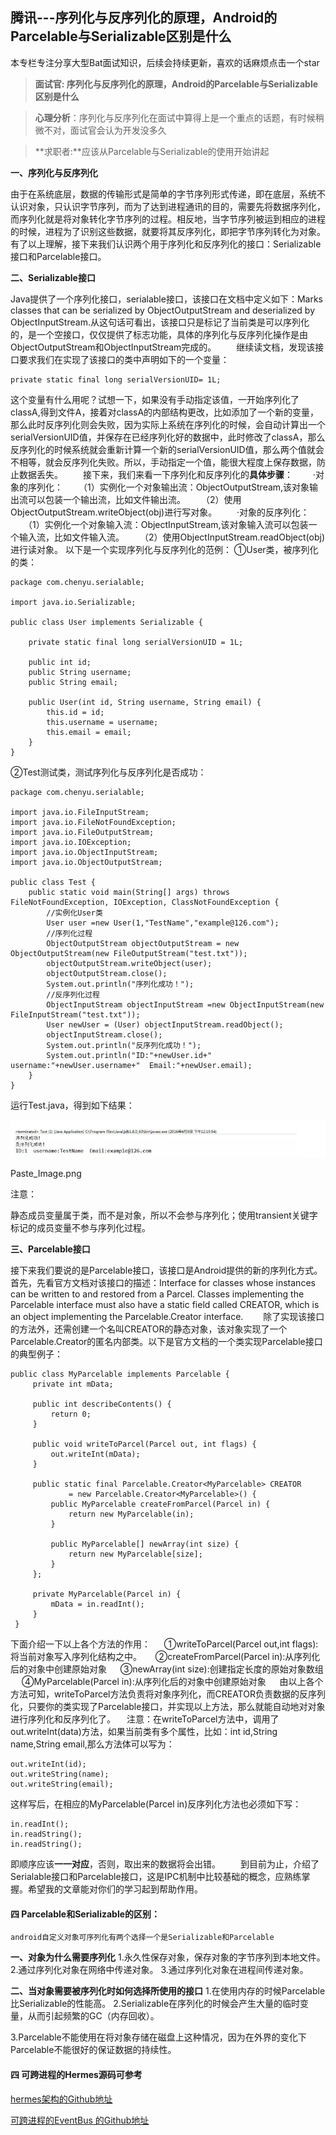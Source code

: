 ## 腾讯---序列化与反序列化的原理，Android的Parcelable与Serializable区别是什么

本专栏专注分享大型Bat面试知识，后续会持续更新，喜欢的话麻烦点击一个star

> **面试官:  序列化与反序列化的原理，Android的Parcelable与Serializable区别是什么**



> **心理分析**：序列化与反序列化在面试中算得上是一个重点的话题，有时候稍微不对，面试官会认为开发没多久

> **求职者:**应该从Parcelable与Serializable的使用开始讲起

**一、序列化与反序列化**

由于在系统底层，数据的传输形式是简单的字节序列形式传递，即在底层，系统不认识对象，只认识字节序列，而为了达到进程通讯的目的，需要先将数据序列化，而序列化就是将对象转化字节序列的过程。相反地，当字节序列被运到相应的进程的时候，进程为了识别这些数据，就要将其反序列化，即把字节序列转化为对象。有了以上理解，接下来我们认识两个用于序列化和反序列化的接口：Serializable接口和Parcelable接口。

**二、Serializable接口**

Java提供了一个序列化接口，serialable接口，该接口在文档中定义如下：Marks classes that can be serialized by ObjectOutputStream and deserialized by ObjectInputStream.从这句话可看出，该接口只是标记了当前类是可以序列化的，是一个空接口，仅仅提供了标志功能，具体的序列化与反序列化操作是由ObjectOutputStream和ObjectInputStream完成的。
 　　继续读文档，发现该接口要求我们在实现了该接口的类中声明如下的一个变量：

```
private static final long serialVersionUID= 1L; 
```

这个变量有什么用呢？试想一下，如果没有手动指定该值，一开始序列化了classA,得到文件A，接着对classA的内部结构更改，比如添加了一个新的变量，那么此时反序列化则会失败，因为实际上系统在序列化的时候，会自动计算出一个serialVersionUID值，并保存在已经序列化好的数据中，此时修改了classA，那么反序列化的时候系统就会重新计算一个新的serialVersionUID值，那么两个值就会不相等，就会反序列化失败。所以，手动指定一个值，能很大程度上保存数据，防止数据丢失。
 　　接下来，我们来看一下序列化和反序列化的**具体步骤**：
 　　·对象的序列化：
 　　（1）实例化一个对象输出流：ObjectOutputStream,该对象输出流可以包装一个输出流，比如文件输出流。
 　　（2）使用ObjectOutputStream.writeObject(obj)进行写对象。
 　　·对象的反序列化：
 　　（1）实例化一个对象输入流：ObjectInputStream,该对象输入流可以包装一个输入流，比如文件输入流。
 　　（2）使用ObjectInputStream.readObject(obj)进行读对象。
 以下是一个实现序列化与反序列化的范例：
 ①User类，被序列化的类：

```
package com.chenyu.serialable;  
  
import java.io.Serializable;  
  
public class User implements Serializable {  
  
    private static final long serialVersionUID = 1L;  
      
    public int id;  
    public String username;  
    public String email;  
      
    public User(int id, String username, String email) {  
        this.id = id;  
        this.username = username;  
        this.email = email;  
    }   
}
```

②Test测试类，测试序列化与反序列化是否成功：

```
package com.chenyu.serialable;  
  
import java.io.FileInputStream;  
import java.io.FileNotFoundException;  
import java.io.FileOutputStream;  
import java.io.IOException;  
import java.io.ObjectInputStream;  
import java.io.ObjectOutputStream;  
  
public class Test {  
    public static void main(String[] args) throws FileNotFoundException, IOException, ClassNotFoundException {  
        //实例化User类  
        User user =new User(1,"TestName","example@126.com");  
        //序列化过程  
        ObjectOutputStream objectOutputStream = new ObjectOutputStream(new FileOutputStream("test.txt"));  
        objectOutputStream.writeObject(user);  
        objectOutputStream.close();  
        System.out.println("序列化成功！");  
        //反序列化过程  
        ObjectInputStream objectInputStream =new ObjectInputStream(new FileInputStream("test.txt"));  
        User newUser = (User) objectInputStream.readObject();  
        objectInputStream.close();  
        System.out.println("反序列化成功！");  
        System.out.println("ID:"+newUser.id+"  username:"+newUser.username+"  Email:"+newUser.email);  
    }  
} 
```

运行Test.java，得到如下结果：




![img](img/herms.png)

Paste_Image.png

注意：

静态成员变量属于类，而不是对象，所以不会参与序列化；使用transient关键字标记的成员变量不参与序列化过程。



**三、Parcelable接口**

接下来我们要说的是Parcelable接口，该接口是Android提供的新的序列化方式。首先，先看官方文档对该接口的描述：Interface for classes whose instances can be written to and restored from a Parcel. Classes implementing the Parcelable interface must also have a static field called CREATOR, which is an object implementing the Parcelable.Creator interface.
 　　除了实现该接口的方法外，还需创建一个名叫CREATOR的静态对象，该对象实现了一个Parcelable.Creator的匿名内部类。以下是官方文档的一个类实现Parcelable接口的典型例子：

```
public class MyParcelable implements Parcelable {  
     private int mData;  
  
     public int describeContents() {  
         return 0;  
     }  
  
     public void writeToParcel(Parcel out, int flags) {  
         out.writeInt(mData);  
     }  
  
     public static final Parcelable.Creator<MyParcelable> CREATOR  
             = new Parcelable.Creator<MyParcelable>() {  
         public MyParcelable createFromParcel(Parcel in) {  
             return new MyParcelable(in);  
         }  
  
         public MyParcelable[] newArray(int size) {  
             return new MyParcelable[size];  
         }  
     };  
       
     private MyParcelable(Parcel in) {  
         mData = in.readInt();  
     }  
 } 
```

下面介绍一下以上各个方法的作用：
 　 ①writeToParcel(Parcel out,int flags):将当前对象写入序列化结构之中。
 　 ②createFromParcel(Parcel in):从序列化后的对象中创建原始对象
 　 ③newArray(int size):创建指定长度的原始对象数组
 　 ④MyParcelable(Parcel in):从序列化后的对象中创建原始对象
 　 由以上各个方法可知，writeToParcel方法负责将对象序列化，而CREATOR负责数据的反序列化，只要你的类实现了Parcelable接口，并实现以上方法，那么就能自动地对对象进行序列化和反序列化了。
 　注意：在writeToParcel方法中，调用了out.writeInt(data)方法，如果当前类有多个属性，比如：int id,String name,String email,那么方法体可以写为：

```
out.writeInt(id);  
out.writeString(name);  
out.writeString(email); 
```

这样写后，在相应的MyParcelable(Parcel in)反序列化方法也必须如下写：

```
in.readInt();  
in.readString();  
in.readString(); 
```

即顺序应该**一一对应**，否则，取出来的数据将会出错。
 　　到目前为止，介绍了Serialable接口和Parcelable接口，这是IPC机制中比较基础的概念，应熟练掌握。希望我的文章能对你们的学习起到帮助作用。

#### 四  Parcelable和Serializable的区别：

    android自定义对象可序列化有两个选择一个是Serializable和Parcelable

**一、对象为什么需要序列化**
   1.永久性保存对象，保存对象的字节序列到本地文件。
   2.通过序列化对象在网络中传递对象。
   3.通过序列化对象在进程间传递对象。

**二、当对象需要被序列化时如何选择所使用的接口**
   1.在使用内存的时候Parcelable比Serializable的性能高。
   2.Serializable在序列化的时候会产生大量的临时变量，从而引起频繁的GC（内存回收）。

   3.Parcelable不能使用在将对象存储在磁盘上这种情况，因为在外界的变化下Parcelable不能很好的保证数据的持续性。

 

#### 四 可跨进程的Hermes源码可参考

[hermes架构的Github地址](https://github.com/Xiaofei-it/Hermes)

[可跨进程的EventBus 的Github地址](https://github.com/Xiaofei-it/HermesEventBus)